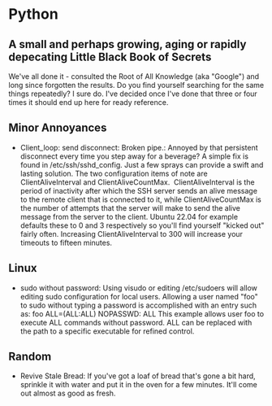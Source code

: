 # Python
## A small and perhaps growing, aging or rapidly depecating Little Black Book of Secrets

We've all done it - consulted the Root of All Knowledge (aka "Google") and long since forgotten the results. 
Do you find yourself searching for the same things repeatedly? I sure do. 
I've decided once I've done that three or four times it should end up here for ready reference.

## Minor Annoyances
- Client_loop: send disconnect: Broken pipe.: Annoyed by that persistent disconnect every time you step away for a beverage? A simple fix is found in /etc/ssh/sshd_config. Just a few sprays can provide a swift and lasting solution. The two configuration items of note are ClientAliveInterval and ClientAliveCountMax.  ClientAliveInterval is the period of inactivity after which the SSH server sends an alive message to the remote client that is connected to it, while ClientAliveCountMax is the number of attempts that the server will make to send the alive message from the server to the client. Ubuntu 22.04 for example defaults these to 0 and 3 respectively so you'll find yourself "kicked out" fairly often. Increasing ClientAliveInterval to 300 will increase your timeouts to fifteen minutes.

## Linux
- sudo without password: Using visudo or editing /etc/sudoers will allow editing sudo configuration for local users. Allowing a user named "foo" to sudo without typing a password is accomplished with an entry such as:
foo ALL=(ALL:ALL) NOPASSWD: ALL
This example allows user foo to execute ALL commands without password. ALL can be replaced with the path to a specific executable for refined control.

## Random
- Revive Stale Bread: 
If you've got a loaf of bread that's gone a bit hard, sprinkle it with water and put it in the oven for a few minutes. It'll come out almost as good as fresh.